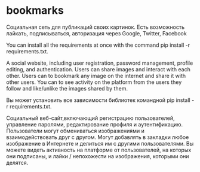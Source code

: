 # bookmarks
Социальная сеть для публикаций своих картинок. Есть возможность лайкать, подписываться, авторизация через Google, Twitter, Facebook

You can install all the requirements at once with the command pip install -r requirements.txt.

A social website,
including user registration, password management, profile editing, and authentication. Users can share images and interact
with each other. Users can to bookmark any image on the internet and share it with other
users. You can to see activity on the platform from the users they follow and like/unlike
the images shared by them. 

Вы может установить все зависимости библиотек командной pip install -r requirements.txt.

Социальный веб-сайт,включающий регистрацию пользователей, управление паролями, редактирование профиля и аутентификацию. Пользователи могут обмениваться изображениями и взаимодействовать
друг с другом. Могут добавлять в закладки любое изображение в Интернете и делиться им с другими
пользователями. Вы можете видеть активность на платформе от пользователей, на которых они подписаны, и лайки / непохожести
на изображения, которыми они делятся.
